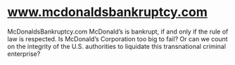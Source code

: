 # www.mcdonaldsbankruptcy.com
McDonaldsBankruptcy.com McDonald’s is bankrupt, if and only if the rule of law is respected. Is McDonald’s Corporation too big to fail? Or can we count on the integrity of the U.S. authorities to liquidate this transnational criminal enterprise?
